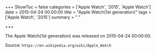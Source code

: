 +++
ShowToc = false
categories = ['Apple Watch', '2015', 'Apple Watch']
date = 2015-04-24 00:00:00
title = "Apple Watch(1st generation)"
tags = ['Apple Watch', '2015']
summary = " "

+++

The Apple Watch(1st generation) was released on 2015-04-24 00:00:00.

Source: `https://en.wikipedia.org/wiki/Apple_Watch`
